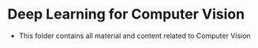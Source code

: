 # Deep Learning for Computer Vision

- This folder contains all material and content related to Computer Vision
